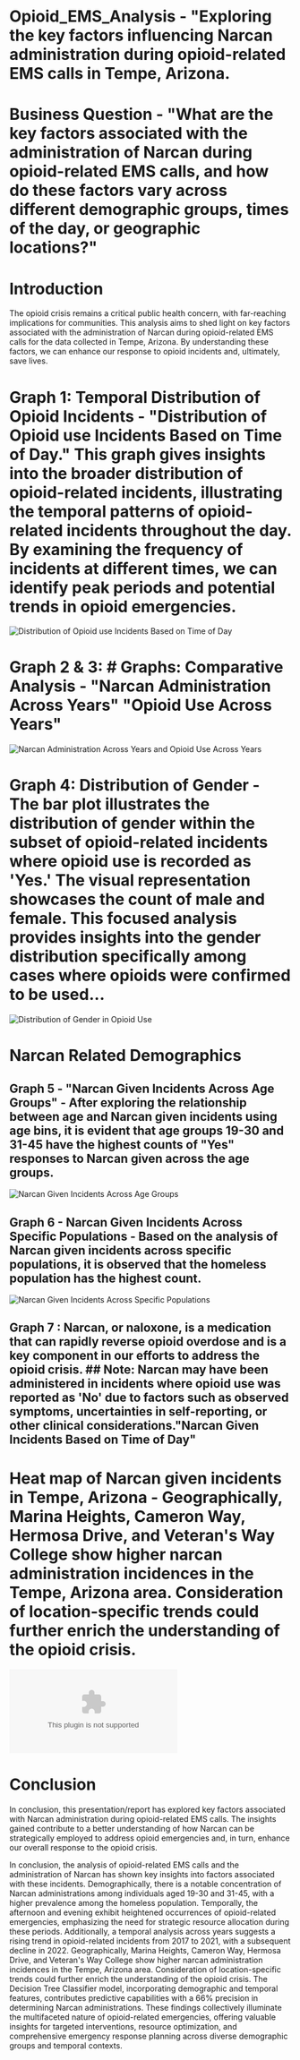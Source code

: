 # Opioid_EMS_Analysis - "Exploring the key factors influencing Narcan administration during opioid-related EMS calls in Tempe, Arizona. 

# Business Question - "What are the key factors associated with the administration of Narcan during opioid-related EMS calls, and how do these factors vary across different demographic groups, times of the day, or geographic locations?"


# Introduction

The opioid crisis remains a critical public health concern, with far-reaching implications for communities. This analysis aims to shed light on key factors associated with the administration of Narcan during opioid-related EMS calls for the data collected in Tempe, Arizona. By understanding these factors, we can enhance our response to opioid incidents and, ultimately, save lives.

# Graph 1: Temporal Distribution of Opioid Incidents - "Distribution of Opioid use Incidents Based on Time of Day." This graph gives insights into the broader distribution of opioid-related incidents, illustrating the temporal patterns of opioid-related incidents throughout the day. By examining the frequency of incidents at different times, we can identify peak periods and potential trends in opioid emergencies.

![Distribution of Opioid use Incidents Based on Time of Day](https://github.com/KariMPrabhakar/Opioid_EMS_Analysis/blob/main/Narcan_Opioid_Time_of_Day.png)


# Graph 2 & 3: # Graphs: Comparative Analysis - "Narcan Administration Across Years" "Opioid Use Across Years"

![Narcan Administration Across Years and Opioid Use Across Years](https://github.com/KariMPrabhakar/Opioid_EMS_Analysis/blob/main/Narcan_Opioid_Across_Years.png)



# Graph 4: Distribution of Gender - The bar plot illustrates the distribution of gender within the subset of opioid-related incidents where opioid use is recorded as 'Yes.' The visual representation showcases the count of male and female. This focused analysis provides insights into the gender distribution specifically among cases where opioids were confirmed to be used...

![Distribution of Gender in Opioid Use](https://github.com/KariMPrabhakar/Opioid_EMS_Analysis/blob/main/Distribution_of_Gender_in_Opioid_Use.png)

# Narcan Related Demographics 

## Graph 5 - "Narcan Given Incidents Across Age Groups" - After exploring the relationship between age and Narcan given incidents using age bins, it is evident that age groups 19-30 and 31-45 have the highest counts of "Yes" responses to Narcan given across the age groups.

![Narcan Given Incidents Across Age Groups](https://github.com/KariMPrabhakar/Opioid_EMS_Analysis/blob/main/Narcan_Given_Incidents_Across_Age_Groups.png)

## Graph 6 - Narcan Given Incidents Across Specific Populations - Based on the analysis of Narcan given incidents across specific populations, it is observed that the homeless population has the highest count.

![Narcan Given Incidents Across Specific Populations](https://github.com/KariMPrabhakar/Opioid_EMS_Analysis/blob/main/Narcan_Given_Incidents_Across_Specific_Populations.png)

## Graph 7 : Narcan, or naloxone, is a medication that can rapidly reverse opioid overdose and is a key component in our efforts to address the opioid crisis. ## Note: Narcan may have been administered in incidents where opioid use was reported as 'No' due to factors such as observed symptoms, uncertainties in self-reporting, or other clinical considerations."Narcan Given Incidents Based on Time of Day"



# Heat map of Narcan given incidents in Tempe, Arizona - Geographically, Marina Heights, Cameron Way, Hermosa Drive, and Veteran's Way College show higher narcan administration incidences in the Tempe, Arizona area. Consideration of location-specific trends could further enrich the understanding of the opioid crisis.

![Heatmap of Narcan Given Incidents](https://github.com/KariMPrabhakar/Opioid_EMS_Analysis/blob/main/Tempe_Heat_Map.docx)



# Conclusion

In conclusion, this presentation/report has explored key factors associated with Narcan administration during opioid-related EMS calls. The insights gained contribute to a better understanding of how Narcan can be strategically employed to address opioid emergencies and, in turn, enhance our overall response to the opioid crisis.


In conclusion, the analysis of opioid-related EMS calls and the administration of Narcan has shown key insights into factors associated with these incidents. Demographically, there is a notable concentration of Narcan administrations among individuals aged 19-30 and 31-45, with a higher prevalence among the homeless population. Temporally, the afternoon and evening exhibit heightened occurrences of opioid-related emergencies, emphasizing the need for strategic resource allocation during these periods. Additionally, a temporal analysis across years suggests a rising trend in opioid-related incidents from 2017 to 2021, with a subsequent decline in 2022. Geographically, Marina Heights, Cameron Way, Hermosa Drive, and Veteran's Way College show higher narcan administration incidences in the Tempe, Arizona area. Consideration of location-specific trends could further enrich the understanding of the opioid crisis. The Decision Tree Classifier model, incorporating demographic and temporal features, contributes predictive capabilities with a 66% precision in determining Narcan administrations. These findings collectively illuminate the multifaceted nature of opioid-related emergencies, offering valuable insights for targeted interventions, resource optimization, and comprehensive emergency response planning across diverse demographic groups and temporal contexts.


